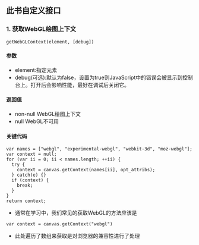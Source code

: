 ## 此书自定义接口

### 1. 获取WebGL绘图上下文
```
getWebGLContext(element, [debug])
```

#### 参数
- element:指定<canvas>元素
- debug(可选):默认为false，设置为true则JavaScript中的错误会被显示到控制台上。打开后会影响性能，最好在调试后关闭它。

#### 返回值
- non-null WebGL绘图上下文
- null WebGL不可用

#### 关键代码
```
var names = ["webgl", "experimental-webgl", "webkit-3d", "moz-webgl"];
var context = null;
for (var ii = 0; ii < names.length; ++ii) {
  try {
    context = canvas.getContext(names[ii], opt_attribs);
  } catch(e) {}
  if (context) {
    break;
  }
}
return context;
```
- 通常在学习中，我们常见的获取WebGL的方法应该是
```
var context = canvas.getContext("webgl")
```
- 此处遍历了数组来获取是对浏览器的兼容性进行了处理
